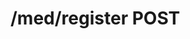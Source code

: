 #  /med/register POST

<api-endpoint openapi-path="../../../openApi.json" method="POST" endpoint="/med/register"/>
